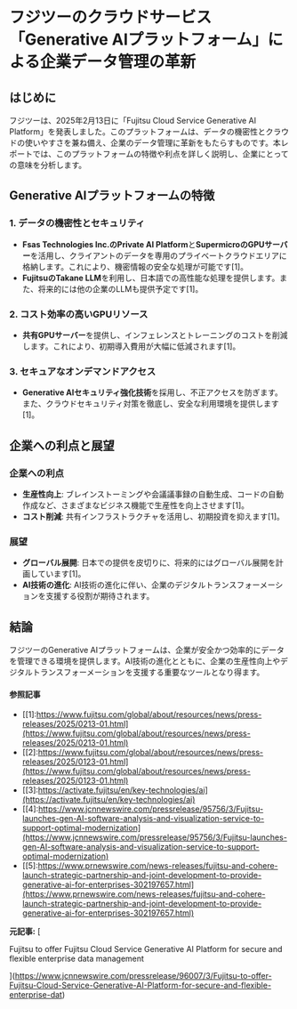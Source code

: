 # フジツーのクラウドサービス「Generative AIプラットフォーム」による企業データ管理の革新

## はじめに

フジツーは、2025年2月13日に「Fujitsu Cloud Service Generative AI Platform」を発表しました。このプラットフォームは、データの機密性とクラウドの使いやすさを兼ね備え、企業のデータ管理に革新をもたらすものです。本レポートでは、このプラットフォームの特徴や利点を詳しく説明し、企業にとっての意味を分析します。

## Generative AIプラットフォームの特徴

### **1. データの機密性とセキュリティ**

- **Fsas Technologies Inc.のPrivate AI Platform**と**SupermicroのGPUサーバー**を活用し、クライアントのデータを専用のプライベートクラウドエリアに格納します。これにより、機密情報の安全な処理が可能です[1]。
- **FujitsuのTakane LLM**を利用し、日本語での高性能な処理を提供します。また、将来的には他の企業のLLMも提供予定です[1]。

### **2. コスト効率の高いGPUリソース**

- **共有GPUサーバー**を提供し、インフェレンスとトレーニングのコストを削減します。これにより、初期導入費用が大幅に低減されます[1]。

### **3. セキュアなオンデマンドアクセス**

- **Generative AIセキュリティ強化技術**を採用し、不正アクセスを防ぎます。また、クラウドセキュリティ対策を徹底し、安全な利用環境を提供します[1]。

## 企業への利点と展望

### **企業への利点**

- **生産性向上**: ブレインストーミングや会議議事録の自動生成、コードの自動作成など、さまざまなビジネス機能で生産性を向上させます[1]。
- **コスト削減**: 共有インフラストラクチャを活用し、初期投資を抑えます[1]。

### **展望**

- **グローバル展開**: 日本での提供を皮切りに、将来的にはグローバル展開を計画しています[1]。
- **AI技術の進化**: AI技術の進化に伴い、企業のデジタルトランスフォーメーションを支援する役割が期待されます。

## 結論

フジツーのGenerative AIプラットフォームは、企業が安全かつ効率的にデータを管理できる環境を提供します。AI技術の進化とともに、企業の生産性向上やデジタルトランスフォーメーションを支援する重要なツールとなり得ます。
#### 参照記事
- [[1]:https://www.fujitsu.com/global/about/resources/news/press-releases/2025/0213-01.html](https://www.fujitsu.com/global/about/resources/news/press-releases/2025/0213-01.html)
- [[2]:https://www.fujitsu.com/global/about/resources/news/press-releases/2025/0123-01.html](https://www.fujitsu.com/global/about/resources/news/press-releases/2025/0123-01.html)
- [[3]:https://activate.fujitsu/en/key-technologies/ai](https://activate.fujitsu/en/key-technologies/ai)
- [[4]:https://www.jcnnewswire.com/pressrelease/95756/3/Fujitsu-launches-gen-AI-software-analysis-and-visualization-service-to-support-optimal-modernization](https://www.jcnnewswire.com/pressrelease/95756/3/Fujitsu-launches-gen-AI-software-analysis-and-visualization-service-to-support-optimal-modernization)
- [[5]:https://www.prnewswire.com/news-releases/fujitsu-and-cohere-launch-strategic-partnership-and-joint-development-to-provide-generative-ai-for-enterprises-302197657.html](https://www.prnewswire.com/news-releases/fujitsu-and-cohere-launch-strategic-partnership-and-joint-development-to-provide-generative-ai-for-enterprises-302197657.html)


**元記事:** [
 Fujitsu to offer Fujitsu Cloud Service Generative AI Platform for secure and flexible enterprise data management
](https://www.jcnnewswire.com/pressrelease/96007/3/Fujitsu-to-offer-Fujitsu-Cloud-Service-Generative-AI-Platform-for-secure-and-flexible-enterprise-dat)